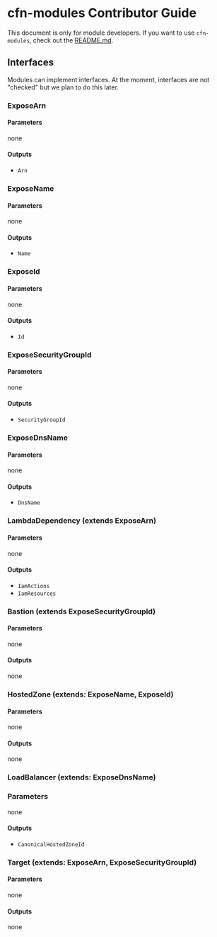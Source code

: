 # cfn-modules Contributor Guide
This document is only for module developers. If you want to use `cfn-modules`, check out the [README.md](./README.md).

## Interfaces
Modules can implement interfaces. At the moment, interfaces are not "checked" but we plan to do this later.

### ExposeArn

#### Parameters
none

#### Outputs
* `Arn`

### ExposeName

#### Parameters
none

#### Outputs
* `Name`

### ExposeId

#### Parameters
none

#### Outputs
* `Id`

### ExposeSecurityGroupId

#### Parameters
none

#### Outputs
* `SecurityGroupId`

### ExposeDnsName

#### Parameters
none

#### Outputs
* `DnsName`

### LambdaDependency (extends ExposeArn)

#### Parameters
none

#### Outputs
* `IamActions`
* `IamResources`

### Bastion (extends ExposeSecurityGroupId)

#### Parameters
none

#### Outputs
none

### HostedZone (extends: ExposeName, ExposeId)

#### Parameters
none

#### Outputs
none

### LoadBalancer (extends: ExposeDnsName)

### Parameters
none

#### Outputs
* `CanonicalHostedZoneId`

### Target (extends: ExposeArn, ExposeSecurityGroupId)

#### Parameters
none

#### Outputs
none
